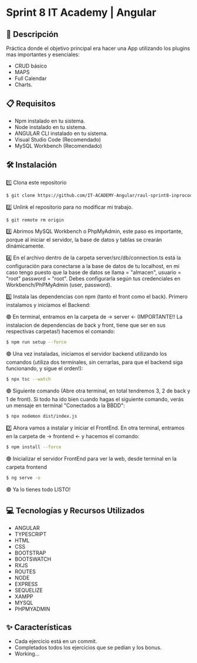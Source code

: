 # Sprint 8 IT Academy | Angular

## 📄 Descripción

Práctica donde el objetivo principal era hacer una App utilizando los plugins mas importantes y esenciales: 

- CRUD básico
- MAPS
- Full Calendar
- Charts.

## 📋 Requisitos

- Npm instalado en tu sistema.
- Node instalado en tu sistema.
- ANGULAR CLI instalado en tu sistema.
- Visual Studio Code (Recomendado)
- MySQL Workbench (Recomendado)

## 🛠️ Instalación

1️⃣ Clona este repositorio
```bash
$ git clone https://github.com/IT-ACADEMY-Angular/raul-sprint8-inprocode-app.git
```

2️⃣ Unlink el repositorio para no modificar mi trabajo.

```bash
$ git remote rm origin
```

3️⃣ Abrimos MySQL Workbench o PhpMyAdmin, este paso es importante, porque al iniciar el servidor, la base de datos y tablas se crearán dinámicamente.

4️⃣ En el archivo dentro de la carpeta server/src/db/connection.ts está la configuración para conectarse a la base de datos de tu localhost, en mi caso tengo puesto que la base de datos se llama = "almacen", usuario = "root" password = "root". Debes configurarla según tus credenciales en Workbench/PhPMyAdmin (user, password).

5️⃣ Instala las dependencias con npm (tanto el front como el back). Primero instalamos y iniciamos el Backend:

🟢 En terminal, entramos en la carpeta de -> server <- (IMPORTANTE!! La instalacion de dependencias de back y front, tiene que ser en sus respectivas carpetas!) hacemos el comando:

```bash
$ npm run setup --force
```

🟢 Una vez instaladas, iniciamos el servidor backend utilizando los comandos (utiliza dos terminales, sin cerrarlas, para que el backend siga funcionando, y sigue el orden!):

```bash
$ npx tsc --watch
```

🟢 Siguiente comando (Abre otra terminal, en total tendremos 3, 2 de back y 1 de front). Si todo ha ido bien cuando hagas el siguiente comando, verás un mensaje en terminal "Conectados a la BBDD":

```bash
$ npx nodemon dist/index.js
```

7️⃣ Ahora vamos a instalar y iniciar el FrontEnd. En otra terminal, entramos en la carpeta de -> frontend <- y hacemos el comando:

```bash
$ npm install --force
```

🟢 Inicializar el servidor FrontEnd para ver la web, desde terminal en la carpeta frontend

```bash
$ ng serve -o
```

🟢 Ya lo tienes todo LISTO!

## 💻 Tecnologías y Recursos Utilizados

- ANGULAR
- TYPESCRIPT
- HTML
- CSS
- BOOTSTRAP
- BOOTSWATCH
- RXJS
- ROUTES
- NODE
- EXPRESS
- SEQUELIZE
- XAMPP
- MYSQL
- PHPMYADMIN

## ✨ Características

- Cada ejercicio está en un commit.
- Completados todos los ejercicios que se pedían y los bonus.
- Working...
